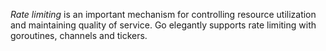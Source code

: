 *Rate limiting* is an important mechanism for controlling resource utilization and maintaining quality of service.
Go elegantly supports rate limiting with goroutines, channels and tickers.
